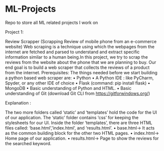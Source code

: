 # ML-Projects
Repo to store all ML related projects I work on

Project 1:

Review Scrapper (Scrapping Review of mobile phone from an e-commerce website)
Web scraping is a technique using which the webpages from the internet are fetched and parsed to understand and extract specific information similar to a human being.In this project, we try to scrap the reviews from the website about the phone that we are planning to buy. Our end goal is to build a web scraper that collects the reviews of a product from the internet.
Prerequisites:
The things needed before we start building a python based web scraper are:
• Python
• A Python IDE : like PyCharm, Spyder, or any other IDE of choice 
• Flask (command: pip install flask)
• MongoDB 
• Basic understanding of Python and HTML.
• Basic understanding of Git (download Git CLI from https://gitforwindows.org/)

Explanation :

The two more folders called ‘static’ and ‘templates’ hold the code for the UI of our application. The ‘static’ folder contains ‘css’
for keeping the stylesheets for our UI.
Inside the folder ‘templates’, there are three HTML files called: ‘base.html’,’index.html’, and ‘results.html’.
• base.html→ It acts as the common building block for the other two HTML
pages.
• index.html→ Home page of our application.
• results.html→ Page to show the reviews for the searched keyword.



